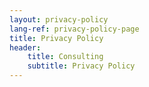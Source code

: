 ```yaml
---
layout: privacy-policy
lang-ref: privacy-policy-page
title: Privacy Policy
header:
    title: Consulting
    subtitle: Privacy Policy
---
```

